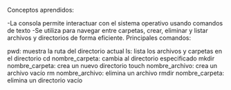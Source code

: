 Conceptos aprendidos:

-La consola permite interactuar con el sistema operativo usando comandos de texto
-Se utiliza para navegar entre carpetas, crear, eliminar y listar archivos y directorios de forma eficiente.
Principales comandos:

pwd: muestra la ruta del directorio actual
ls: lista los archivos y carpetas en el directorio
cd nombre_carpeta: cambia al directorio especificado
mkdir nombre_carpeta: crea un nuevo directorio
touch nombre_archivo: crea un archivo vacío
rm nombre_archivo: elimina un archivo
rmdir nombre_carpeta: elimina un directorio vacío
